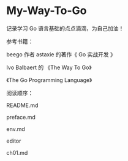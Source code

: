 # My-Way-To-Go
记录学习 Go 语言基础的点点滴滴，为自己加油！

参考书籍：

beego 作者 astaxie 的著作《 Go 实战开发 》

Ivo Balbaert 的 《The Way To Go》

《The Go Programming Language》

阅读顺序：

README.md

preface.md

env.md 

editor

ch01.md
